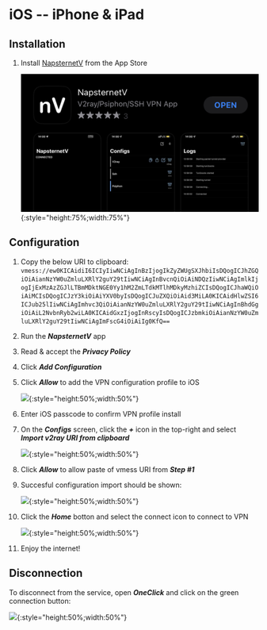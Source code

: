 # iOS -- iPhone & iPad

## Installation

1. Install [NapsternetV](https://apps.apple.com/us/app/napsternetv/id1629465476) from the App Store

    ![](images/ios/napsternetv-app.png){:style="height:75%;width:75%"}

## Configuration
1. Copy the below URI to clipboard:
   ```vmess://ew0KICAidiI6ICIyIiwNCiAgInBzIjogIkZyZWUgSXJhbiIsDQogICJhZGQiOiAianNzYW0uZmluLXRlY2guY29tIiwNCiAgInBvcnQiOiAiNDQzIiwNCiAgImlkIjogIjExMzAzZGJlLTBmMDktNGE0Yy1hM2ZmLTdkMTlhMDkyMzhiZCIsDQogICJhaWQiOiAiMCIsDQogICJzY3kiOiAiYXV0byIsDQogICJuZXQiOiAid3MiLA0KICAidHlwZSI6ICJub25lIiwNCiAgImhvc3QiOiAianNzYW0uZmluLXRlY2guY29tIiwNCiAgInBhdGgiOiAiL2NvbnRyb2wiLA0KICAidGxzIjogInRscyIsDQogICJzbmkiOiAianNzYW0uZmluLXRlY2guY29tIiwNCiAgImFscG4iOiAiIg0KfQ==```
2. Run the ***NapsternetV*** app
3. Read & accept the ***Privacy Policy***
4. Click ***Add Configuration***
5. Click ***Allow*** to add the VPN configuration profile to iOS
   
   ![](images/ios/napsternetv-vpn.png){:style="height:50%;width:50%"}

6. Enter iOS passcode to confirm VPN profile install
7. On the ***Configs*** screen, click the ***+*** icon in the top-right and select ***Import v2ray URI from clipboard***

    ![](images/ios/napsternetv-import.png){:style="height:50%;width:50%"}

8. Click ***Allow*** to allow paste of vmess URI from ***Step #1***
9. Succesful configuration import should be shown:

    ![](images/ios/napsternetv-imported.png){:style="height:50%;width:50%"}

10. Click the ***Home*** botton and select the connect icon to connect to VPN

    ![](images/ios/napsternetv-con.png){:style="height:50%;width:50%"}

11. Enjoy the internet!

## Disconnection

To disconnect from the service, open ***OneClick*** and click on the green connection button:

![](images/ios/napsternetv-dc.png){:style="height:50%;width:50%"}